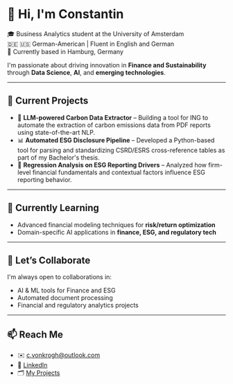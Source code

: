 # 👋 Hi, I'm Constantin 

🎓 Business Analytics student at the University of Amsterdam  
🇩🇪 🇺🇸 German-American | Fluent in English and German  
📍 Currently based in Hamburg, Germany  

I'm passionate about driving innovation in **Finance and Sustainability** through **Data Science**, **AI**, and **emerging technologies**.

---

## 🔭 Current Projects
- 🤖 **LLM-powered Carbon Data Extractor** – Building a tool for ING to automate the extraction of carbon emissions data from PDF reports using state-of-the-art NLP.
- 📊 **Automated ESG Disclosure Pipeline** – Developed a Python-based tool for parsing and standardizing CSRD/ESRS cross-reference tables as part of my Bachelor's thesis.
- 🧮 **Regression Analysis on ESG Reporting Drivers** – Analyzed how firm-level financial fundamentals and contextual factors influence ESG reporting behavior.

---

## 🌱 Currently Learning
- Advanced financial modeling techniques for **risk/return optimization**  
- Domain-specific AI applications in **finance, ESG, and regulatory tech**

---

## 🤝 Let’s Collaborate
I'm always open to collaborations in:
- AI & ML tools for Finance and ESG
- Automated document processing
- Financial and regulatory analytics projects

---

## 📫 Reach Me
- ✉️ [c.vonkrogh@outlook.com](mailto:c.vonkrogh@outlook.com)
- 💼 [LinkedIn](https://www.linkedin.com/in/constantin-von-krogh/)
- 🗂️ [My Projects](https://github.com/constantinvonkrogh)
